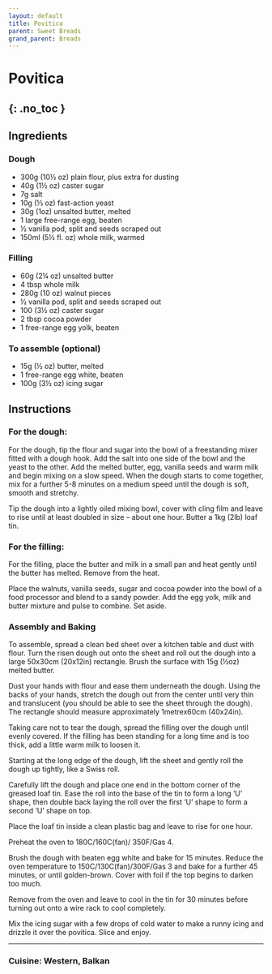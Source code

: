 ```yaml
---
layout: default
title: Povitica
parent: Sweet Breads
grand_parent: Breads
---
```


# Povitica
{: .no_toc }
---

## Ingredients
### Dough
<ul>
	<li>300g (10½ oz) plain flour, plus extra for dusting</li>
	<li>40g (1½ oz) caster sugar</li>
	<li>7g salt</li>
	<li>10g (⅓ oz) fast-action yeast</li>
	<li>30g (1oz) unsalted butter, melted</li>
	<li>1 large free-range egg, beaten</li>
	<li>½ vanilla pod, split and seeds scraped out</li>
	<li>150ml (5½ fl. oz) whole milk, warmed</li>
</ul>

### Filling
<ul>
	<li>60g (2¼ oz) unsalted butter</li>
	<li>4 tbsp whole milk</li>
	<li>280g (10 oz) walnut pieces</li>
	<li>½ vanilla pod, split and seeds scraped out</li>
	<li>100 (3½ oz) caster sugar</li>
	<li>2 tbsp cocoa powder</li>
	<li>1 free-range egg yolk, beaten</li>
</ul>


### To assemble (optional)
<ul>
	<li>15g (½ oz) butter, melted</li>
	<li>1 free-range egg white, beaten</li>
	<li>100g (3½ oz) icing sugar</li>
</ul>

## Instructions
### For the dough:

For the dough, tip the flour and sugar into the bowl of a freestanding mixer fitted with a dough hook. Add the salt into one side of the bowl and the yeast to the other. Add the melted butter, egg, vanilla seeds and warm milk and begin mixing on a slow speed. When the dough starts to come together, mix for a further 5-8 minutes on a medium speed until the dough is soft, smooth and stretchy.

Tip the dough into a lightly oiled mixing bowl, cover with cling film and leave to rise until at least doubled in size – about one hour. Butter a 1kg (2lb) loaf tin.

### For the filling:

For the filling, place the butter and milk in a small pan and heat gently until the butter has melted. Remove from the heat.

Place the walnuts, vanilla seeds, sugar and cocoa powder into the bowl of a food processor and blend to a sandy powder. Add the egg yolk, milk and butter mixture and pulse to combine. Set aside.

### Assembly and Baking

To assemble, spread a clean bed sheet over a kitchen table and dust with flour. Turn the risen dough out onto the sheet and roll out the dough into a large 50x30cm (20x12in) rectangle. Brush the surface with 15g (½oz) melted butter.

Dust your hands with flour and ease them underneath the dough. Using the backs of your hands, stretch the dough out from the center until very thin and translucent (you should be able to see the sheet through the dough). The rectangle should measure approximately 1metrex60cm (40x24in).

Taking care not to tear the dough, spread the filling over the dough until evenly covered. If the filling has been standing for a long time and is too thick, add a little warm milk to loosen it.

Starting at the long edge of the dough, lift the sheet and gently roll the dough up tightly, like a Swiss roll.

Carefully lift the dough and place one end in the bottom corner of the greased loaf tin. Ease the roll into the base of the tin to form a long ‘U’ shape, then double back laying the roll over the first ‘U’ shape to form a second ‘U’ shape on top.

Place the loaf tin inside a clean plastic bag and leave to rise for one hour.

Preheat the oven to 180C/160C(fan)/ 350F/Gas 4.

Brush the dough with beaten egg white and bake for 15 minutes. Reduce the oven temperature to 150C/130C(fan)/300F/Gas 3 and bake for a further 45 minutes, or until golden-brown. Cover with foil if the top begins to darken too much.

Remove from the oven and leave to cool in the tin for 30 minutes before turning out onto a wire rack to cool completely.

Mix the icing sugar with a few drops of cold water to make a runny icing and drizzle it over the povitica. Slice and enjoy.


--- 

### Cuisine: Western, Balkan